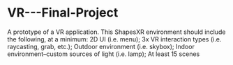 # VR---Final-Project
A prototype of a VR application. This ShapesXR environment should include the following, at a minimum:  2D UI (i.e. menu); 3x VR interaction types (i.e. raycasting, grab, etc.); Outdoor environment (i.e. skybox); Indoor environment–custom sources of light (i.e. lamp); At least 15 scenes 
